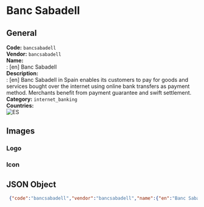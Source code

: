 # Banc Sabadell 
## General 
**Code:** `bancsabadell`  
**Vendor:** `bancsabadell`  
**Name:**  
:	[en] Banc Sabadell  
**Description:**  
: [en] Banc Sabadell in Spain enables its customers to pay for goods and services bought over the internet using online bank transfers as payment method. Merchants benefit from payment guarantee and swift settlement.   
**Category:** `internet_banking`  
**Countries:**  
![ES](https://cdnjs.cloudflare.com/ajax/libs/flag-icon-css/3.3.0/flags/4x3/ES.svg#w24)  
 
## Images 
### Logo 
### Icon 
## JSON Object 
```json
 {"code":"bancsabadell","vendor":"bancsabadell","name":{"en":"Banc Sabadell"},"description":{"en":"Banc Sabadell in Spain enables its customers to\u00a0pay for goods and services bought over the internet using online bank transfers as payment method. Merchants benefit from payment guarantee and swift settlement.\u00a0"},"countries":["ES"],"category":"internet_banking"}```  
